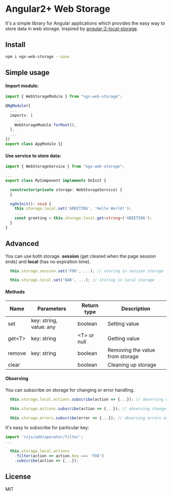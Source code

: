 # Angular2+ Web Storage

It's a simple library for Angular applications which provides the easy way to store data in web storage.
Inspired by [angular-2-local-storage](https://github.com/phenomnomnominal/angular-2-local-storage).

## Install

```bash
npm i ngx-web-storage --save
```

## Simple usage

#### Import module:

```typescript
import { WebStorageModule } from "ngx-web-storage";

@NgModule({
  ...
  imports: [
    ...
    WebStorageModule.forRoot(),
  ],
  ...
})
export class AppModule {}
```

#### Use service to store data: 

```typescript
import { WebStorageService } from "ngx-web-storage";

...
export class MyComponent implements OnInit {

  constructor(private storage: WebStorageService) {
  }

  ngOnInit(): void {
    this.storage.local.set('GREETING', 'Hello World!');
    ...
    const greeting = this.storage.local.get<string>('GREETING');
  }
}
```

## Advanced

You can use both storage. **session** (get cleared when the page session ends) and **local** (has no expiration time).

```typescript
  this.storage.session.set('FOO', ...); // storing in session storage

  this.storage.local.set('BAR', ...); // storing in local storage
```

#### Methods

| Name              | Parameters                     | Return type       | Description                                 |
| ----------------- | ------------------------------ | ----------------- | ------------------------------------------- |
| set               | key: string, value: any        | boolean           | Setting value                               |
| get\<T\>          | key: string                    | \<T\> or null     | Getting value                               |
| remove            | key: string                    | boolean           | Removing the value from storage             |
| clear             |                                | boolean           | Cleaning up storage                         |

#### Observing

You can subscribe on storage for changing or error handling.

```typescript
  this.storage.local.actions.subscribe(action => {...}); // observing changes on local storage

  this.storage.actions.subscribe(action => {...}); // observing changes on both storage

  this.storage.errors.subscribe(error => {...}); // observing errors on both storage
```

It's easy to subscribe for particular key:

```typescript
import 'rxjs/add/operator/filter';
...

  this.storage.local.actions
    .filter(action => action.key === 'FOO')
    .subscribe(action => {...});
```

## License

MIT
